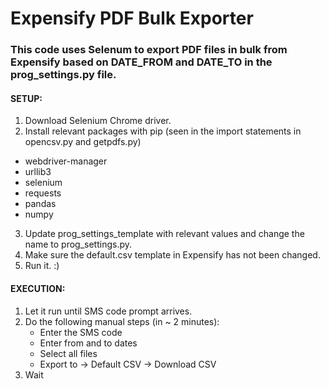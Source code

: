 # Expensify PDF Bulk Exporter

### This code uses Selenum to export PDF files in bulk from Expensify based on DATE_FROM and DATE_TO in the prog_settings.py file. 

#### SETUP:

1. Download Selenium Chrome driver.
2. Install relevant packages with pip (seen in the import statements in opencsv.py and getpdfs.py)
* webdriver-manager 
* urllib3
* selenium
* requests
* pandas
* numpy
3. Update prog_settings_template with relevant values and change the name to prog_settings.py.
4. Make sure the default.csv template in Expensify has not been changed.
5. Run it. :)

#### EXECUTION:

1. Let it run until SMS code prompt arrives.
2. Do the following manual steps (in ~ 2 minutes):
    - Enter the SMS code
    - Enter from and to dates
    - Select all files
    - Export to -> Default CSV -> Download CSV
3. Wait